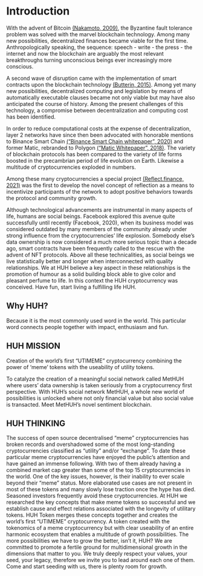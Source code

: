 # Introduction

With the advent of Bitcoin [(Nakamoto, 2009)](https://huh-token.gitbook.io/untitled/55QN1dmMDJKBzRVZ0szS/additional-info/references#references\_bitcoinwhitepaper), the Byzantine fault tolerance problem was solved with the marvel blockchain technology. Among many new possibilities, decentralized finances became viable for the first time. Anthropologically speaking, the sequence: speech - write - the press - the internet and now the blockchain are arguably the most relevant breakthroughs turning unconscious beings ever increasingly more conscious.

A second wave of disruption came with the implementation of smart contracts upon the blockchain technology [(Butterin, 2015)](https://huh-token.gitbook.io/untitled/55QN1dmMDJKBzRVZ0szS/additional-info/references#references\_ethereumwhitepaper). Among yet many new possibilities, decentralized computing and legislation by means of automatically executable clauses became not only viable but may have also anticipated the course of history. Among the present challenges of this technology, a compromise between decentralization and computing cost has been identified.

In order to reduce computational costs at the expense of decentralization, layer 2 networks have since then been advocated with honorable mentions to Binance Smart Chain [(“Binance Smart Chain whitepaper”, 2020)](https://huh-token.gitbook.io/untitled/55QN1dmMDJKBzRVZ0szS/additional-info/references#references\_bscwhitepaper) and former Matic, rebranded to Polygon [(“Matic Whitepaper”, 2018)](https://huh-token.gitbook.io/untitled/55QN1dmMDJKBzRVZ0szS/additional-info/references#references\_maticwhitepaper). The variety of blockchain protocols has been compared to the variety of life forms boosted in the precambrian period of life evolution on Earth. Likewise a multitude of cryptocurrencies exploded in numbers.&#x20;

Among these many cryptocurrencies a special project [(Reflect.finance, 2021)](https://huh-token.gitbook.io/untitled/55QN1dmMDJKBzRVZ0szS/additional-info/references#references\_reflectfinance) was the first to develop the novel concept of reflection as a means to incentivize participants of the network to adopt positive behaviors towards the protocol and community growth.&#x20;

Although technological advancements are instrumental in many aspects of life, humans are social beings. Facebook explored this avenue quite successfully until recently (Facebook, 2020), when its business model was considered outdated by many members of the community already under strong influence from the cryptocurrencies’ life explosion. Somebody else’s data ownership is now considered a much more serious topic than a decade ago, smart contracts have been frequently called to the rescue with the advent of NFT protocols. Above all these technicalities, as social beings we live statistically better and longer when interconnected with quality relationships. We at HUH believe a key aspect in these relationships is the promotion of humour as a solid building block able to give color and pleasant perfume to life. In this context the HUH cryptocurrency was conceived. Have fun, start living a fulfilling life HUH.

## Why HUH?

Because it is the most commonly used word in the world. This particular word connects people together with impact, enthusiasm and fun.

## HUH MISSION

Creation of the world’s first “UTIMEME” cryptocurrency combining the power of ‘meme’ tokens with the useability of utility tokens.

To catalyze the creation of a meaningful social network called MetHUH where users’ data ownership is taken seriously from a cryptocurrency first perspective. With HUH’s social network MetHUH, a whole new world of possibilities is unlocked where not only financial value but also social value is transacted. Meet MetHUH’s novel sentiment blockchain.

## HUH THINKING

The success of open source decentralised “meme” cryptocurrencies has broken records and overshadowed some of the most long-standing cryptocurrencies classified as “utility” and/or “exchange”. To date these particular meme cryptocurrencies have enjoyed the public’s attention and have gained an immense following. With two of them already having a combined market cap greater than some of the top 15 cryptocurrencies in the world. One of the key issues, however, is their inability to ever scale beyond their “meme” status. More elaborated use cases are not present in most of these tokens and many slowly lose traction once the hype has died. Seasoned investors frequently avoid these cryptocurrencies. At HUH we researched the key concepts that make meme tokens so successful and we establish cause and effect relations associated with the longevity of utilitary tokens. HUH Token merges these concepts together and creates the world’s first “UTIMEME” cryptocurrency. A token created with the tokenomics of a meme cryptocurrency but with clear useability of an entire harmonic ecosystem that enables a multitude of growth possibilities. The more possibilities we have to grow the better, isn’t it, HUH? We are committed to promote a fertile ground for multidimensional growth in the dimensions that matter to you. We truly deeply respect your values, your seed, your legacy, therefore we invite you to lead around each one of them. Come and start seeding with us, there is plenty room for growth.
